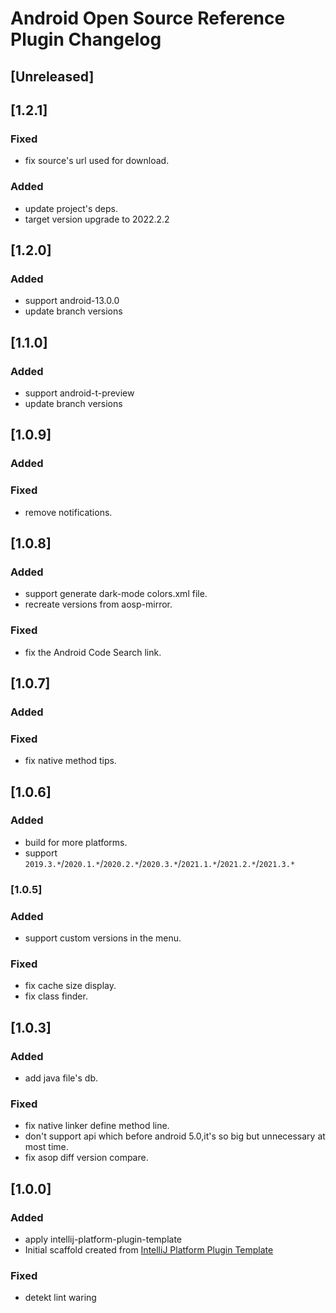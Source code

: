 # Android Open Source Reference Plugin Changelog

## [Unreleased]

## [1.2.1]

### Fixed
- fix source's url used for download.

### Added
- update project's deps.
- target version upgrade to 2022.2.2

## [1.2.0]

### Added
- support android-13.0.0
- update branch versions


## [1.1.0]

### Added
- support android-t-preview
- update branch versions

## [1.0.9]

### Added

### Fixed

- remove notifications.

## [1.0.8]

### Added

- support generate dark-mode colors.xml file.
- recreate versions from aosp-mirror.

### Fixed

- fix the Android Code Search link.

## [1.0.7]

### Added

### Fixed

- fix native method tips.

## [1.0.6]

### Added

- build for more platforms.
- support `2019.3.*`/`2020.1.*`/`2020.2.*`/`2020.3.*`/`2021.1.*`/`2021.2.*`/`2021.3.*`

### [1.0.5]

### Added

- support custom versions in the menu.

### Fixed

- fix cache size display.
- fix class finder.

## [1.0.3]

### Added

- add java file's db.

### Fixed

- fix native linker define method line.
- don't support api which before android 5.0,it's so big but unnecessary at most time.
- fix asop diff version compare.

## [1.0.0]

### Added

- apply intellij-platform-plugin-template
- Initial scaffold created
  from [IntelliJ Platform Plugin Template](https://github.com/JetBrains/intellij-platform-plugin-template)

### Fixed

- detekt lint waring
